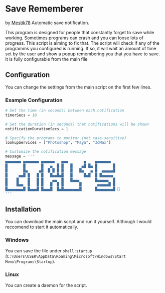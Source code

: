 # Save Rememberer
by [Mestik78](github.com/Mestik78)
Automatic save notification.

This program is designed for people that constantly forget to save while working. Sometimes programs can crash and you can loose lots of progress. This script is aiming to fix that.
The script will check if any of the programms you configured is running. If so, it will wait an amount of time set by the user and show a popup remembering you that you have to save.
It is fully configurable from the main file

## Configuration
You can change the settings from the main script on the first few lines.
### Example Configuration
```python
# Set the time (in seconds) between each notification
timerSecs = 10

# Set the duration (in seconds) that notifications will be shown
notificationDurationSecs = 1

# Specify the programs to monitor (not case-sensitive)
lookupServices = ["Photoshop", "Maya", "3dMax"]

# Customize the notification message
message = '''
▄▄▄▄▄▄▄ ▄▄▄▄▄▄▄ ▄▄▄▄▄▄   ▄▄▄       ▄    ▄▄▄▄▄▄▄ 
█       █       █   ▄  █ █   █    ▄█ █▄ █       █
█       █▄     ▄█  █ █ █ █   █   █▄   ▄ █  ▄▄▄▄▄█
█     ▄▄█ █   █ █   █▄▄█▄█   █     █▄█  █ █▄▄▄▄▄ 
█    █    █   █ █    ▄▄  █   █▄▄▄       █▄▄▄▄▄  █
█    █▄▄  █   █ █   █  █ █       █       ▄▄▄▄▄█ █
█▄▄▄▄▄▄▄█ █▄▄▄█ █▄▄▄█  █▄█▄▄▄▄▄▄▄█      █▄▄▄▄▄▄▄█ 🫶
'''
```

## Installation
You can download the main script and run it yourself. Although I would reccomend to start it automatically.
### Windows
You can save the file under `shell:startup` (`C:\Users\USER\AppData\Roaming\Microsoft\Windows\Start Menu\Programs\Startup`).
### Linux
You can create a daemon for the script.